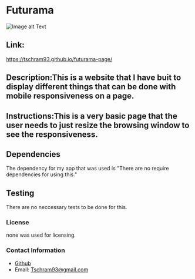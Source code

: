 # Futurama

![Image alt Text](relative-path.png)
            
## Link:
https://tschram93.github.io/futurama-page/
## Description:This is a website that I have buit to display different things that can be done with mobile responsiveness on a page.
## Instructions:This is a very basic page that the user needs to just resize the browsing window to see the  responsiveness.
## Dependencies
The dependency for my app that was used is "There are no require dependencies for using this."

## Testing
There are no neccessary tests to be done for this.

### License
none was used for licensing.

### Contact Information
* [Github](https://github.com/Tschram93)
* Email:  Tschram93@gmail.com
